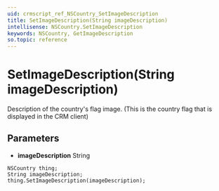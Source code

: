 ```yaml
---
uid: crmscript_ref_NSCountry_SetImageDescription
title: SetImageDescription(String imageDescription)
intellisense: NSCountry.SetImageDescription
keywords: NSCountry, GetImageDescription
so.topic: reference
---
```


# SetImageDescription(String imageDescription)

Description of the country's flag image. (This is the country flag that is displayed in the CRM client)

## Parameters

* **imageDescription** String

```crmscript
NSCountry thing;
String imageDescription;
thing.SetImageDescription(imageDescription);
```

